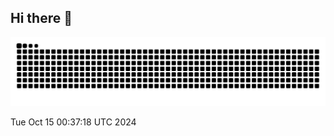 ## Hi there 👋
![snake gif](https://github.com/limdongsun0814/limdongsun0814/blob/output/github-contribution-grid-snake.svg)
<!--
**limdongsun0814/limdongsun0814** is a ✨ _special_ ✨ repository because its `README.md` (this file) appears on your GitHub profile.

Here are some ideas to get you started:

- 🔭 I’m currently working on ...
- 🌱 I’m currently learning ...
- 👯 I’m looking to collaborate on ...
- 🤔 I’m looking for help with ...
- 💬 Ask me about ...
- 📫 How to reach me: ...
- 😄 Pronouns: ...
- ⚡ Fun fact: ...
-->


Tue Oct 15 00:37:18 UTC 2024
